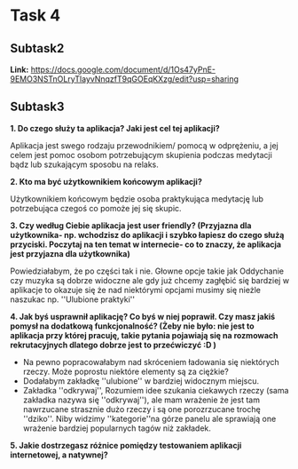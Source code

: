 # Task 4
## Subtask2
**Link:**
https://docs.google.com/document/d/1Os47yPnE-9EMO3NSTnOLryTlayvNnqzfT9qGOEqKXzg/edit?usp=sharing
## Subtask3
**1. Do czego służy ta aplikacja? Jaki jest cel tej aplikacji?**

Aplikacja jest swego rodzaju przewodnikiem/ pomocą w odprężeniu, a jej celem jest pomoc osobom potrzebującym skupienia podczas medytacji bądz lub szukającym sposobu na relaks. 

**2. Kto ma być użytkownikiem końcowym aplikacji?**

Użytkownikiem końcowym będzie osoba praktykująca medytację lub potrzebująca czegoś co pomoże jej się skupic.

**3. Czy według Ciebie aplikacja jest user friendly? (Przyjazna dla użytkownika- np. wchodzisz do aplikacji i szybko łapiesz do czego służą przyciski. Poczytaj na ten temat w internecie- co to znaczy, że aplikacja jest przyjazna dla użytkownika)**

Powiedziałabym, że po części tak i nie. Głowne opcje takie jak Oddychanie czy muzyka są dobrze widoczne ale gdy już chcemy zagłębić się bardziej w aplikacje to okazuje się że nad niektórymi opcjami musimy się nieżle naszukac np. ''Ulubione praktyki''

**4. Jak byś usprawnił aplikację? Co byś w niej poprawił. Czy masz jakiś pomysł na dodatkową funkcjonalność? (Żeby nie było: nie jest to aplikacja przy której pracuję, takie pytania pojawiają się na rozmowach rekrutacyjnych dlatego dobrze jest to przećwiczyć :D )**

- Na pewno popracowałabym nad skróceniem ładowania się niektórych rzeczy. Może poprostu niektóre elementy są za ciężkie? 
- Dodałabym zakładkę ''ulubione'' w bardziej widocznym miejscu.
- Zakładka ''odkrywaj'', Rozumiem idee szukania ciekawych rzeczy (sama zakładka nazywa się ''odkrywaj''), ale mam wrażenie że jest tam nawrzucane strasznie dużo rzeczy i są one porozrzucane trochę ''dziko''. Niby widzimy ''kategorie''na górze panelu ale sprawiają one wrażenie bardziej popularnych tagów niż zakładek.


**5. Jakie dostrzegasz różnice pomiędzy testowaniem aplikacji internetowej, a natywnej?**


